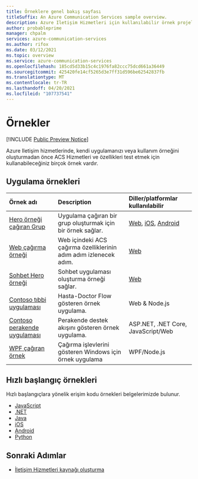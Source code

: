 ```yaml
---
title: Örneklere genel bakış sayfası
titleSuffix: An Azure Communication Services sample overview.
description: Azure Iletişim Hizmetleri için kullanılabilir örnek projelere genel bakış.
author: probableprime
manager: chpalm
services: azure-communication-services
ms.author: rifox
ms.date: 03/12/2021
ms.topic: overview
ms.service: azure-communication-services
ms.openlocfilehash: 185cd5d33b15c4c1976fa82ccc75dcd661a36449
ms.sourcegitcommit: 425420fe14cf5265d3e7ff31d596be62542837fb
ms.translationtype: MT
ms.contentlocale: tr-TR
ms.lasthandoff: 04/20/2021
ms.locfileid: "107737541"
---
```

# <a name="samples"></a>Örnekler

[!INCLUDE [Public Preview Notice](../includes/public-preview-include-android-ios.md)]

Azure Iletişim hizmetlerinde, kendi uygulamanızı veya kullanım örneğini oluşturmadan önce ACS Hizmetleri ve özellikleri test etmek için kullanabileceğiniz birçok örnek vardır.

## <a name="application-samples"></a>Uygulama örnekleri

| Örnek adı                                                                                          | Description                                                         | Diller/platformlar kullanılabilir      |
| :--------------------------------------------------------------------------------------------------- | :------------------------------------------------------------------ | :--------------------------------- |
| [Hero örneği çağıran Grup](./calling-hero-sample.md)                                                | Uygulama çağıran bir grup oluşturmak için bir örnek sağlar.          | [Web](https://github.com/Azure-Samples/communication-services-web-calling-hero), [iOS](https://github.com/Azure-Samples/communication-services-ios-calling-hero), [Android](https://github.com/Azure-Samples/communication-services-android-calling-hero)                           |
| [Web çağırma örneği](./web-calling-sample.md)                                                        | Web içindeki ACS çağırma özelliklerinin adım adım izlenecek adım. | [Web](https://github.com/Azure-Samples/communication-services-web-calling-tutorial/)                                |
| [Sohbet Hero örneği](./chat-hero-sample.md)                                                            | Sohbet uygulaması oluşturma örneği sağlar.                   | [Web](https://github.com/Azure-Samples/communication-services-web-chat-hero)                    |
| [Contoso tıbbi uygulaması](https://github.com/Azure-Samples/communication-services-contoso-med-app)       | Hasta-Doctor Flow gösteren örnek uygulama.                     | Web & Node.js                      |
| [Contoso perakende uygulaması](https://github.com/Azure-Samples/communication-services-contoso-retail-app)     | Perakende destek akışını gösteren örnek uygulama.                     | ASP.NET, .NET Core, JavaScript/Web |
| [WPF çağıran örnek](https://github.com/Azure-Samples/communication-services-web-calling-wpf-sample) | Çağırma işlevlerini gösteren Windows için örnek uygulama          | WPF/Node.js                      |

## <a name="quickstart-samples"></a>Hızlı başlangıç örnekleri
Hızlı başlangıçlara yönelik erişim kodu örnekleri belgelerimizde bulunur.
 - [JavaScript](https://github.com/Azure-Samples/communication-services-javascript-quickstarts/)
 - [.NET](https://github.com/Azure-Samples/communication-services-dotnet-quickstarts/)
 - [Java](https://github.com/Azure-Samples/communication-services-java-quickstarts)
 - [iOS](https://github.com/Azure-Samples/communication-services-ios-quickstarts/)
 - [Android](https://github.com/Azure-Samples/communication-services-android-quickstarts/)
 - [Python](https://github.com/Azure-Samples/communication-services-python-quickstarts/)


## <a name="next-steps"></a>Sonraki Adımlar

 - [İletişim Hizmetleri kaynağı oluşturma](../quickstarts/create-communication-resource.md)
